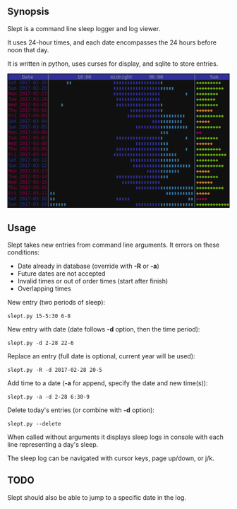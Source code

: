 ## Synopsis

Slept is a command line sleep logger and log viewer.

It uses 24-hour times, and each date encompasses the 24 hours before noon that day.

It is written in python, uses curses for display, and sqlite to store entries.

![Slept display log output](/screenshot.png)

## Usage

Slept takes new entries from command line arguments.
It errors on these conditions:

* Date already in database (override with **-R** or **-a**)
* Future dates are not accepted
* Invalid times or out of order times (start after finish)
* Overlapping times


New entry (two periods of sleep):

	slept.py 15-5:30 6-8

New entry with date (date follows **-d** option, then the time period):

	slept.py -d 2-28 22-6

Replace an entry (full date is optional, current year will be used):

	slept.py -R -d 2017-02-28 20-5

Add time to a date (**-a** for append, specify the date and new time(s)):

	slept.py -a -d 2-28 6:30-9

Delete today's entries (or combine with **-d** option):

	slept.py --delete

When called without arguments it displays sleep logs in console with 
each line representing a day's sleep.

The sleep log can be navigated with cursor keys, page up/down, or j/k.

## TODO
Slept should also be able to jump to a specific date in the log.

